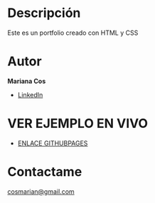 # Descripción
Este es un portfolio creado con HTML y CSS

# Autor
**Mariana Cos**

- [LinkedIn](https://www.linkedin.com/in/mariana-cos-b4a9a554/)

# VER EJEMPLO EN VIVO
- [ENLACE GITHUBPAGES](https://cosmarian.github.io/mi-portolio)

# Contactame
cosmarian@gmail.com
